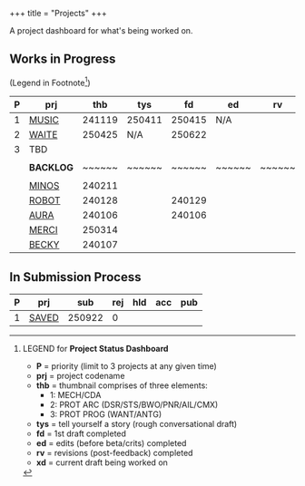 +++ 
title = "Projects" 
+++

A project dashboard for what's being worked on.

## Works in Progress
(Legend in Footnote[^1])

| P | prj                                                    | thb    | tys    | fd     | ed     | rv     | xd |
| - | ------------------------------------------------------ | ------ | ------ | ------ | ------ | ------ | -- |
| 1 | [MUSIC](https://journal.jinnzhong.com/tags/prj-music/) | 241119 | 250411 | 250415 |  N/A   |        | 2  |
| 2 | [WAITE](https://journal.jinnzhong.com/tags/prj-waite/) | 250425 |  N/A   | 250622 |        |        | 1  |
| 3 | TBD                                                    |        |        |        |        |        |    |
|   |                                                        |        |        |        |        |        |    |
|   | **BACKLOG**                                            | ~~~~~~ | ~~~~~~ | ~~~~~~ | ~~~~~~ | ~~~~~~ | ~~ | 
|   |                                                        |        |        |        |        |        |    |
|   | [MINOS](https://journal.jinnzhong.com/tags/prj-minos/) | 240211 |        |        |        |        | 2  |
|   | [ROBOT](https://journal.jinnzhong.com/tags/prj-robot/) | 240128 |        | 240129 |        |        | 2  |  
|   | [AURA](https://journal.jinnzhong.com/tags/prj-aura/)   | 240106 |        | 240106 |        |        | 1  |
|   | [MERCI](https://journal.jinnzhong.com/tags/prj-merci/) | 250314 |        |        |        |        |    |
|   | [BECKY](https://journal.jinnzhong.com/tags/prj-becky/) | 240107 |        |        |        |        | 1  |

## In Submission Process

| P | prj                                                    | sub    | rej | hld    | acc    | pub    | 
| - | ------------------------------------------------------ | ------ | --- | ------ | ------ | ------ |
| 1 | [SAVED](https://journal.jinnzhong.com/tags/prj-saved/) | 250922 |  0  |        |        |        |


[^1]: LEGEND for **Project Status Dashboard**

    * **P** = priority (limit to 3 projects at any given time)
    * **prj** = project codename
    * **thb** = thumbnail comprises of three elements:
       * 1: MECH/CDA
       * 2: PROT ARC (DSR/STS/BWO/PNR/AIL/CMX)
       * 3: PROT PROG (WANT/ANTG)
    * **tys** = tell yourself a story (rough conversational draft)
    * **fd** = 1st draft completed
    * **ed** = edits (before beta/crits) completed
    * **rv** = revisions (post-feedback) completed
    * **xd** = current draft being worked on
